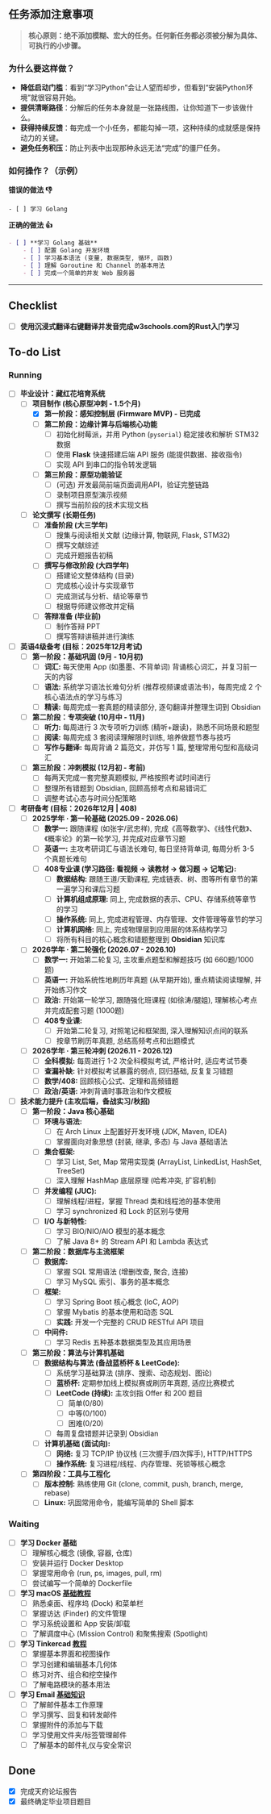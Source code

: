 ## 任务添加注意事项

> **核心原则：绝不添加模糊、宏大的任务。任何新任务都必须被分解为具体、可执行的小步骤。**

### 为什么要这样做？
*   **降低启动门槛**：看到“学习Python”会让人望而却步，但看到“安装Python环境”就很容易开始。
*   **提供清晰路径**：分解后的任务本身就是一张路线图，让你知道下一步该做什么。
*   **获得持续反馈**：每完成一个小任务，都能勾掉一项，这种持续的成就感是保持动力的关键。
*   **避免任务积压**：防止列表中出现那种永远无法“完成”的僵尸任务。

### 如何操作？（示例）

**错误的做法 👎**
```
- [ ] 学习 Golang
```
**正确的做法 👍**
```markdown
- [ ] **学习 Golang 基础**
    - [ ] 配置 Golang 开发环境
    - [ ] 学习基本语法 (变量, 数据类型, 循环, 函数)
    - [ ] 理解 Goroutine 和 Channel 的基本用法
    - [ ] 完成一个简单的并发 Web 服务器
```
---
## Checklist
- [ ] **使用沉浸式翻译右键翻译并发音完成w3schools.com的Rust入门学习**

## To-do List
### Running
- [ ] **毕业设计：藏红花培育系统**
    - [ ] **项目制作 (核心原型冲刺 - 1.5个月)**
        - [x] **第一阶段：感知控制层 (Firmware MVP) - 已完成**
        - [ ] **第二阶段：边缘计算与后端核心功能**
            - [ ] 初始化树莓派，并用 Python (`pyserial`) 稳定接收和解析 STM32 数据
            - [ ] 使用 **Flask** 快速搭建后端 API 服务 (能提供数据、接收指令)
            - [ ] 实现 API 到串口的指令转发逻辑
        - [ ] **第三阶段：原型功能验证**
            - [ ] (可选) 开发最简前端页面调用API，验证完整链路
            - [ ] 录制项目原型演示视频
            - [ ] 撰写当前阶段的技术实现文档
    - [ ] **论文撰写 (长期任务)**
        - [ ] **准备阶段 (大三学年)**
            - [ ] 搜集与阅读相关文献 (边缘计算, 物联网, Flask, STM32)
            - [ ] 撰写文献综述
            - [ ] 完成开题报告初稿
        - [ ] **撰写与修改阶段 (大四学年)**
            - [ ] 搭建论文整体结构 (目录)
            - [ ] 完成核心设计与实现章节
            - [ ] 完成测试与分析、结论等章节
            - [ ] 根据导师建议修改并定稿
        - [ ] **答辩准备 (毕业前)**
            - [ ] 制作答辩 PPT
            - [ ] 撰写答辩讲稿并进行演练

- [ ] **英语4级备考 (目标：2025年12月考试)**
    - [ ] **第一阶段：基础巩固 (9月 - 10月初)**
        - [ ] **词汇:** 每天使用 App (如墨墨、不背单词) 背诵核心词汇，并复习前一天的内容
        - [ ] **语法:** 系统学习语法长难句分析 (推荐视频课或语法书)，每周完成 2 个核心语法点的学习与练习
        - [ ] **精读:** 每周完成一套真题的精读部分, 逐句翻译并整理生词到 Obsidian
    - [ ] **第二阶段：专项突破 (10月中 - 11月)**
        - [ ] **听力:** 每周进行 3 次专项听力训练 (精听+跟读)，熟悉不同场景和题型
        - [ ] **阅读:** 每周完成 3 套阅读理解限时训练, 培养做题节奏与技巧
        - [ ] **写作与翻译:** 每周背诵 2 篇范文，并仿写 1 篇, 整理常用句型和高级词汇
    - [ ] **第三阶段：冲刺模拟 (12月初 - 考前)**
        - [ ] 每两天完成一套完整真题模拟, 严格按照考试时间进行
        - [ ] 整理所有错题到 Obsidian, 回顾高频考点和易错词汇
        - [ ] 调整考试心态与时间分配策略

- [ ] **考研备考 (目标：2026年12月 | 408)**
    - [ ] **2025学年 · 第一轮基础 (2025.09 - 2026.06)**
        - [ ] **数学一:** 跟随课程 (如张宇/武忠祥), 完成《高等数学》、《线性代数》、《概率论》的第一轮学习, 并完成对应章节习题
        - [ ] **英语一:** 主攻考研词汇与语法长难句, 每日坚持背单词, 每周分析 3-5 个真题长难句
        - [ ] **408专业课 (学习路径: 看视频 -> 读教材 -> 做习题 -> 记笔记):**
            - [ ] **数据结构:** 跟随王道/天勤课程, 完成链表、树、图等所有章节的第一遍学习和课后习题
            - [ ] **计算机组成原理:** 同上, 完成数据的表示、CPU、存储系统等章节的学习
            - [ ] **操作系统:** 同上, 完成进程管理、内存管理、文件管理等章节的学习
            - [ ] **计算机网络:** 同上, 完成物理层到应用层的体系结构学习
            - [ ] 将所有科目的核心概念和错题整理到 **Obsidian** 知识库

    - [ ] **2026学年 · 第二轮强化 (2026.07 - 2026.10)**
        - [ ] **数学一:** 开始第二轮复习, 主攻重点题型和解题技巧 (如 660题/1000题)
        - [ ] **英语一:** 开始系统性地刷历年真题 (从早期开始), 重点精读阅读理解, 并开始练习作文
        - [ ] **政治:** 开始第一轮学习, 跟随强化班课程 (如徐涛/腿姐), 理解核心考点并完成配套习题 (1000题)
        - [ ] **408专业课:**
            - [ ] 开始第二轮复习, 对照笔记和框架图, 深入理解知识点间的联系
            - [ ] 按章节刷历年真题, 总结高频考点和出题模式

    - [ ] **2026学年 · 第三轮冲刺 (2026.11 - 2026.12)**
        - [ ] **全科模拟:** 每周进行 1-2 次全科模拟考试, 严格计时, 适应考试节奏
        - [ ] **查漏补缺:** 针对模拟考试暴露的弱点, 回归基础, 反复复习错题
        - [ ] **数学/408:** 回顾核心公式、定理和高频错题
        - [ ] **政治/英语:** 冲刺背诵时事政治和作文模板

- [ ] **技术能力提升 (主攻后端，备战实习/秋招)**
    - [ ] **第一阶段：Java 核心基础**
        - [ ] **环境与语法:**
            - [ ] 在 Arch Linux 上配置好开发环境 (JDK, Maven, IDEA)
            - [ ] 掌握面向对象思想 (封装, 继承, 多态) 与 Java 基础语法
        - [ ] **集合框架:**
            - [ ] 学习 List, Set, Map 常用实现类 (ArrayList, LinkedList, HashSet, TreeSet)
            - [ ] 深入理解 HashMap 底层原理 (哈希冲突, 扩容机制)
        - [ ] **并发编程 (JUC):**
            - [ ] 理解线程/进程，掌握 Thread 类和线程池的基本使用
            - [ ] 学习 synchronized 和 Lock 的区别与使用
        - [ ] **I/O 与新特性:**
            - [ ] 学习 BIO/NIO/AIO 模型的基本概念
            - [ ] 了解 Java 8+ 的 Stream API 和 Lambda 表达式
    - [ ] **第二阶段：数据库与主流框架**
        - [ ] **数据库:**
            - [ ] 掌握 SQL 常用语法 (增删改查, 聚合, 连接)
            - [ ] 学习 MySQL 索引、事务的基本概念
        - [ ] **框架:**
            - [ ] 学习 Spring Boot 核心概念 (IoC, AOP)
            - [ ] 掌握 Mybatis 的基本使用和动态 SQL
            - [ ] **实践:** 开发一个完整的 CRUD RESTful API 项目
        - [ ] **中间件:**
            - [ ] 学习 Redis 五种基本数据类型及其应用场景
    - [ ] **第三阶段：算法与计算机基础**
        - [ ] **数据结构与算法 (备战蓝桥杯 & LeetCode):**
            - [ ] 系统学习基础算法 (排序、搜索、动态规划、图论)
            - [ ] **蓝桥杯:** 定期参加线上模拟赛或刷历年真题, 适应比赛模式
            - [ ] **LeetCode (持续):** 主攻剑指 Offer 和 200 题目
	            - [ ]  简单(0/80)
	            - [ ]  中等(0/100)
	            - [ ]  困难(0/20)
            - [ ] 每周复盘错题并记录到 Obsidian
        - [ ] **计算机基础 (面试向):**
            - [ ] **网络:** 复习 TCP/IP 协议栈 (三次握手/四次挥手), HTTP/HTTPS
            - [ ] **操作系统:** 复习进程/线程、内存管理、死锁等核心概念
    - [ ] **第四阶段：工具与工程化**
        - [ ] **版本控制:** 熟练使用 Git (clone, commit, push, branch, merge, rebase)
        - [ ] **Linux:** 巩固常用命令，能编写简单的 Shell 脚本

### Waiting
- [ ] **学习 Docker 基础**
    - [ ] 理解核心概念 (镜像, 容器, 仓库)
    - [ ] 安装并运行 Docker Desktop
    - [ ] 掌握常用命令 (run, ps, images, pull, rm)
    - [ ] 尝试编写一个简单的 Dockerfile
- [ ] **学习 macOS [基础教程](https://edu.gcfglobal.org/en/macosbasics)**
    - [ ] 熟悉桌面、程序坞 (Dock) 和菜单栏
    - [ ] 掌握访达 (Finder) 的文件管理
    - [ ] 学习系统设置和 App 安装/卸载
    - [ ] 了解调度中心 (Mission Control) 和聚焦搜索 (Spotlight)
- [ ] **学习 Tinkercad [教程](https://bilibili.com/video/BV1fK4y187jE?p=10)**
    - [ ] 掌握基本界面和视图操作
    - [ ] 学习创建和编辑基本几何体
    - [ ] 练习对齐、组合和挖空操作
    - [ ] 了解电路模块的基本用法
- [ ] **学习 Email [基础知识](https://edu.gcfglobal.org/en/topics/emailbasics)**
    - [ ] 了解邮件基本工作原理
    - [ ] 学习撰写、回复和转发邮件
    - [ ] 掌握附件的添加与下载
    - [ ] 学习使用文件夹/标签管理邮件
    - [ ] 了解基本的邮件礼仪与安全常识

## Done
- [x] 完成天府论坛报告
- [x] 最终确定毕业项目题目